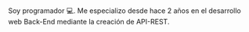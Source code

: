 Soy programador 💻. Me especializo desde hace 2 años en el desarrollo web Back-End mediante la creación de API-REST.
<!--
**jhonattanrgc21/jhonattanrgc21** is a ✨ _special_ ✨ repository because its `README.md` (this file) appears on your GitHub profile.

